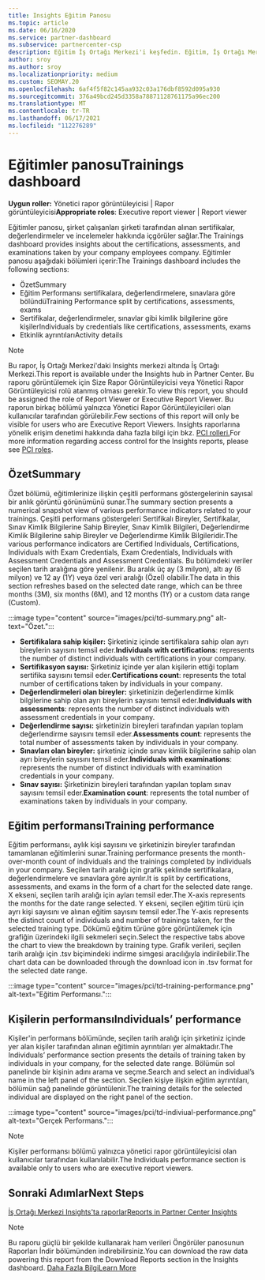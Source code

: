 ```yaml
---
title: Insights Eğitim Panosu
ms.topic: article
ms.date: 06/16/2020
ms.service: partner-dashboard
ms.subservice: partnercenter-csp
description: Eğitim İş Ortağı Merkezi'i keşfedin. Eğitim, İş Ortağı Merkezi Insights (PCI) alanında bulunan raporlardan biri.
author: sroy
ms.author: sroy
ms.localizationpriority: medium
ms.custom: SEOMAY.20
ms.openlocfilehash: 6af4f5f82c145aa932c03a176dbf8592d095a930
ms.sourcegitcommit: 376a49bcd245d3358a78871128761175a96ec200
ms.translationtype: MT
ms.contentlocale: tr-TR
ms.lasthandoff: 06/17/2021
ms.locfileid: "112276289"
---
```

# <a name="trainings-dashboard"></a><span data-ttu-id="a0d9d-104">Eğitimler panosu</span><span class="sxs-lookup"><span data-stu-id="a0d9d-104">Trainings dashboard</span></span>

<span data-ttu-id="a0d9d-105">**Uygun roller:** Yönetici rapor görüntüleyicisi | Rapor görüntüleyicisi</span><span class="sxs-lookup"><span data-stu-id="a0d9d-105">**Appropriate roles**: Executive report viewer | Report viewer</span></span>

<span data-ttu-id="a0d9d-106">Eğitimler panosu, şirket çalışanları şirketi tarafından alınan sertifikalar, değerlendirmeler ve incelemeler hakkında içgörüler sağlar.</span><span class="sxs-lookup"><span data-stu-id="a0d9d-106">The Trainings dashboard provides insights about the certifications, assessments, and examinations taken by your company employees company.</span></span> <span data-ttu-id="a0d9d-107">Eğitimler panosu aşağıdaki bölümleri içerir:</span><span class="sxs-lookup"><span data-stu-id="a0d9d-107">The Trainings dashboard includes the following sections:</span></span>

- <span data-ttu-id="a0d9d-108">Özet</span><span class="sxs-lookup"><span data-stu-id="a0d9d-108">Summary</span></span>
- <span data-ttu-id="a0d9d-109">Eğitim Performansı sertifikalara, değerlendirmelere, sınavlara göre bölündü</span><span class="sxs-lookup"><span data-stu-id="a0d9d-109">Training Performance split by certifications, assessments, exams</span></span>
- <span data-ttu-id="a0d9d-110">Sertifikalar, değerlendirmeler, sınavlar gibi kimlik bilgilerine göre kişiler</span><span class="sxs-lookup"><span data-stu-id="a0d9d-110">Individuals by credentials like certifications, assessments, exams</span></span>
- <span data-ttu-id="a0d9d-111">Etkinlik ayrıntıları</span><span class="sxs-lookup"><span data-stu-id="a0d9d-111">Activity details</span></span>

>[!NOTE] 
><span data-ttu-id="a0d9d-112">Bu rapor, İş Ortağı Merkezi'daki Insights merkezi altında İş Ortağı Merkezi.</span><span class="sxs-lookup"><span data-stu-id="a0d9d-112">This report is available under the Insights hub in Partner Center.</span></span> <span data-ttu-id="a0d9d-113">Bu raporu görüntülemek için Size Rapor Görüntüleyicisi veya Yönetici Rapor Görüntüleyicisi rolü atanmış olması gerekir.</span><span class="sxs-lookup"><span data-stu-id="a0d9d-113">To view this report, you should be assigned the role of Report Viewer or Executive Report Viewer.</span></span> <span data-ttu-id="a0d9d-114">Bu raporun birkaç bölümü yalnızca Yönetici Rapor Görüntüleyicileri olan kullanıcılar tarafından görülebilir.</span><span class="sxs-lookup"><span data-stu-id="a0d9d-114">Few sections of this report will only be visible for users who are Executive Report Viewers.</span></span> <span data-ttu-id="a0d9d-115">Insights raporlarına yönelik erişim denetimi hakkında daha fazla bilgi için bkz. [PCI rolleri.](pci-roles.md)</span><span class="sxs-lookup"><span data-stu-id="a0d9d-115">For more information regarding access control for the Insights reports, please see [PCI roles](pci-roles.md).</span></span>

## <a name="summary"></a><span data-ttu-id="a0d9d-116">Özet</span><span class="sxs-lookup"><span data-stu-id="a0d9d-116">Summary</span></span>

<span data-ttu-id="a0d9d-117">Özet bölümü, eğitimlerinize ilişkin çeşitli performans göstergelerinin sayısal bir anlık görüntü görünümünü sunar.</span><span class="sxs-lookup"><span data-stu-id="a0d9d-117">The summary section presents a numerical snapshot view of various performance indicators related to your trainings.</span></span> <span data-ttu-id="a0d9d-118">Çeşitli performans göstergeleri Sertifikalı Bireyler, Sertifikalar, Sınav Kimlik Bilgilerine Sahip Bireyler, Sınav Kimlik Bilgileri, Değerlendirme Kimlik Bilgilerine sahip Bireyler ve Değerlendirme Kimlik Bilgileridir.</span><span class="sxs-lookup"><span data-stu-id="a0d9d-118">The various performance indicators are Certified Individuals, Certifications, Individuals with Exam Credentials, Exam Credentials, Individuals with Assessment Credentials and Assessment Credentials.</span></span> <span data-ttu-id="a0d9d-119">Bu bölümdeki veriler seçilen tarih aralığına göre yenilenir. Bu aralık üç ay (3 milyon), altı ay (6 milyon) ve 12 ay (1Y) veya özel veri aralığı (Özel) olabilir.</span><span class="sxs-lookup"><span data-stu-id="a0d9d-119">The data in this section refreshes based on the selected date range, which can be three months (3M), six months (6M), and 12 months (1Y) or a custom data range (Custom).</span></span> 

:::image type="content" source="images/pci/td-summary.png" alt-text="Özet.":::

- <span data-ttu-id="a0d9d-121">**Sertifikalara sahip kişiler:** Şirketiniz içinde sertifikalara sahip olan ayrı bireylerin sayısını temsil eder.</span><span class="sxs-lookup"><span data-stu-id="a0d9d-121">**Individuals with certifications**: represents the number of distinct individuals with certifications in your company.</span></span>
- <span data-ttu-id="a0d9d-122">**Sertifikasyon sayısı:** Şirketiniz içinde yer alan kişilerin ettiği toplam sertifika sayısını temsil eder.</span><span class="sxs-lookup"><span data-stu-id="a0d9d-122">**Certifications count**: represents the total number of certifications taken by individuals in your company.</span></span>
- <span data-ttu-id="a0d9d-123">**Değerlendirmeleri olan bireyler:** şirketinizin değerlendirme kimlik bilgilerine sahip olan ayrı bireylerin sayısını temsil eder.</span><span class="sxs-lookup"><span data-stu-id="a0d9d-123">**Individuals with assessments**: represents the number of distinct individuals with assessment credentials in your company.</span></span> 
- <span data-ttu-id="a0d9d-124">**Değerlendirme sayısı:** şirketinizin bireyleri tarafından yapılan toplam değerlendirme sayısını temsil eder.</span><span class="sxs-lookup"><span data-stu-id="a0d9d-124">**Assessments count**: represents the total number of assessments taken by individuals in your company.</span></span>
- <span data-ttu-id="a0d9d-125">**Sınavları olan bireyler:** şirketiniz içinde sınav kimlik bilgilerine sahip olan ayrı bireylerin sayısını temsil eder.</span><span class="sxs-lookup"><span data-stu-id="a0d9d-125">**Individuals with examinations**: represents the number of distinct individuals with examination credentials in your company.</span></span> 
- <span data-ttu-id="a0d9d-126">**Sınav sayısı:** Şirketinizin bireyleri tarafından yapılan toplam sınav sayısını temsil eder.</span><span class="sxs-lookup"><span data-stu-id="a0d9d-126">**Examination count**: represents the total number of examinations taken by individuals in your company.</span></span>

## <a name="training-performance"></a><span data-ttu-id="a0d9d-127">Eğitim performansı</span><span class="sxs-lookup"><span data-stu-id="a0d9d-127">Training performance</span></span>

<span data-ttu-id="a0d9d-128">Eğitim performansı, aylık kişi sayısını ve şirketinizin bireyler tarafından tamamlanan eğitimlerini sunar.</span><span class="sxs-lookup"><span data-stu-id="a0d9d-128">Training performance presents the month-over-month count of individuals and the trainings completed by individuals in your company.</span></span> <span data-ttu-id="a0d9d-129">Seçilen tarih aralığı için grafik şeklinde sertifikalara, değerlendirmelere ve sınavlara göre ayrılır.</span><span class="sxs-lookup"><span data-stu-id="a0d9d-129">It is split by certifications, assessments, and exams in the form of a chart for the selected date range.</span></span> <span data-ttu-id="a0d9d-130">X ekseni, seçilen tarih aralığı için ayları temsil eder.</span><span class="sxs-lookup"><span data-stu-id="a0d9d-130">The X-axis represents the months for the date range selected.</span></span> <span data-ttu-id="a0d9d-131">Y ekseni, seçilen eğitim türü için ayrı kişi sayısını ve alınan eğitim sayısını temsil eder.</span><span class="sxs-lookup"><span data-stu-id="a0d9d-131">The Y-axis represents the distinct count of individuals and number of trainings taken, for the selected training type.</span></span> <span data-ttu-id="a0d9d-132">Dökümü eğitim türüne göre görüntülemek için grafiğin üzerindeki ilgili sekmeleri seçin.</span><span class="sxs-lookup"><span data-stu-id="a0d9d-132">Select the respective tabs above the chart to view the breakdown by training type.</span></span> <span data-ttu-id="a0d9d-133">Grafik verileri, seçilen tarih aralığı için .tsv biçimindeki indirme simgesi aracılığıyla indirilebilir.</span><span class="sxs-lookup"><span data-stu-id="a0d9d-133">The chart data can be downloaded through the download icon in .tsv format for the selected date range.</span></span>

:::image type="content" source="images/pci/td-training-performance.png" alt-text="Eğitim Performansı.":::

## <a name="individuals-performance"></a><span data-ttu-id="a0d9d-135">Kişilerin performansı</span><span class="sxs-lookup"><span data-stu-id="a0d9d-135">Individuals’ performance</span></span>

<span data-ttu-id="a0d9d-136">Kişiler'in performans bölümünde, seçilen tarih aralığı için şirketiniz içinde yer alan kişiler tarafından alınan eğitimin ayrıntıları yer almaktadır.</span><span class="sxs-lookup"><span data-stu-id="a0d9d-136">The Individuals’ performance section presents the details of training taken by individuals in your company, for the selected date range.</span></span> <span data-ttu-id="a0d9d-137">Bölümün sol panelinde bir kişinin adını arama ve seçme.</span><span class="sxs-lookup"><span data-stu-id="a0d9d-137">Search and select an individual’s name in the left panel of the section.</span></span> <span data-ttu-id="a0d9d-138">Seçilen kişiye ilişkin eğitim ayrıntıları, bölümün sağ panelinde görüntülenir.</span><span class="sxs-lookup"><span data-stu-id="a0d9d-138">The training details for the selected individual are displayed on the right panel of the section.</span></span>

:::image type="content" source="images/pci/td-indiviual-performance.png" alt-text="Gerçek Performans.":::

>[!NOTE] 
> <span data-ttu-id="a0d9d-140">Kişiler performansı bölümü yalnızca yönetici rapor görüntüleyicisi olan kullanıcılar tarafından kullanılabilir.</span><span class="sxs-lookup"><span data-stu-id="a0d9d-140">The Individuals performance section is available only to users who are executive report viewers.</span></span> 

## <a name="next-steps"></a><span data-ttu-id="a0d9d-141">Sonraki Adımlar</span><span class="sxs-lookup"><span data-stu-id="a0d9d-141">Next Steps</span></span>

[<span data-ttu-id="a0d9d-142">İş Ortağı Merkezi Insights'ta raporlar</span><span class="sxs-lookup"><span data-stu-id="a0d9d-142">Reports in Partner Center Insights</span></span>](partner-center-insights.md)

>[!NOTE] 
> <span data-ttu-id="a0d9d-143">Bu raporu güçlü bir şekilde kullanarak ham verileri Öngörüler panosunun Raporları İndir bölümünden indirebilirsiniz.</span><span class="sxs-lookup"><span data-stu-id="a0d9d-143">You can download the raw data powering this report from the Download Reports section in the Insights dashboard.</span></span> [<span data-ttu-id="a0d9d-144">Daha Fazla Bilgi</span><span class="sxs-lookup"><span data-stu-id="a0d9d-144">Learn More</span></span>](pci-download-reports.md)